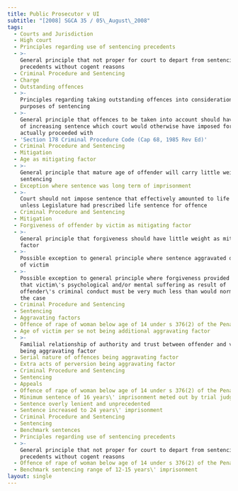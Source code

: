 ```yaml
---
title: Public Prosecutor v UI
subtitle: "[2008] SGCA 35 / 05\_August\_2008"
tags:
  - Courts and Jurisdiction
  - High court
  - Principles regarding use of sentencing precedents
  - >-
    General principle that not proper for court to depart from sentencing
    precedents without cogent reasons
  - Criminal Procedure and Sentencing
  - Charge
  - Outstanding offences
  - >-
    Principles regarding taking outstanding offences into consideration for
    purposes of sentencing
  - >-
    General principle that offences to be taken into account should have effect
    of increasing sentence which court would otherwise have imposed for offences
    actually proceeded with
  - 'Section 178 Criminal Procedure Code (Cap 68, 1985 Rev Ed)'
  - Criminal Procedure and Sentencing
  - Mitigation
  - Age as mitigating factor
  - >-
    General principle that mature age of offender will carry little weight in
    sentencing
  - Exception where sentence was long term of imprisonment
  - >-
    Court should not impose sentence that effectively amounted to life sentence
    unless Legislature had prescribed life sentence for offence
  - Criminal Procedure and Sentencing
  - Mitigation
  - Forgiveness of offender by victim as mitigating factor
  - >-
    General principle that forgiveness should have little weight as mitigating
    factor
  - >-
    Possible exception to general principle where sentence aggravated distress
    of victim
  - >-
    Possible exception to general principle where forgiveness provided evidence
    that victim\'s psychological and/or mental suffering as result of
    offender\'s criminal conduct must be very much less than would normally be
    the case
  - Criminal Procedure and Sentencing
  - Sentencing
  - Aggravating factors
  - Offence of rape of woman below age of 14 under s 376(2) of the Penal Code
  - Age of victim per se not being additional aggravating factor
  - >-
    Familial relationship of authority and trust between offender and victim
    being aggravating factor
  - Serial nature of offences being aggravating factor
  - Extra acts of perversion being aggravating factor
  - Criminal Procedure and Sentencing
  - Sentencing
  - Appeals
  - Offence of rape of woman below age of 14 under s 376(2) of the Penal Code
  - Minimum sentence of 16 years\' imprisonment meted out by trial judge
  - Sentence overly lenient and unprecedented
  - Sentence increased to 24 years\' imprisonment
  - Criminal Procedure and Sentencing
  - Sentencing
  - Benchmark sentences
  - Principles regarding use of sentencing precedents
  - >-
    General principle that not proper for court to depart from sentencing
    precedents without cogent reasons
  - Offence of rape of woman below age of 14 under s 376(2) of the Penal Code
  - Benchmark sentencing range of 12-15 years\' imprisonment
layout: single
---
```


